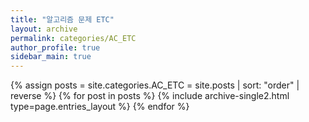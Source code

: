 ```yaml
---
title: "알고리즘 문제 ETC"
layout: archive
permalink: categories/AC_ETC
author_profile: true
sidebar_main: true
---
```


{% assign posts = site.categories.AC_ETC = site.posts | sort: "order" | reverse %}
{% for post in posts %}
    {% include archive-single2.html type=page.entries_layout %}
{% endfor %}